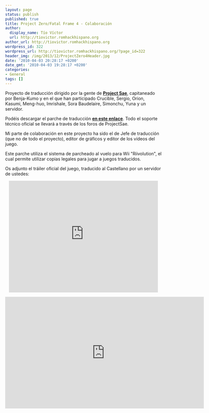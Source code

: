 ```yaml
---
layout: page
status: publish
published: true
title: Project Zero/Fatal Frame 4 - Colaboración
author:
  display_name: Tío Víctor
  url: http://tiovictor.romhackhispano.org
author_url: http://tiovictor.romhackhispano.org
wordpress_id: 322
wordpress_url: http://tiovictor.romhackhispano.org/?page_id=322
header_img: /img/2013/12/ProjectZero4Header.jpg
date: '2010-04-03 20:28:17 +0200'
date_gmt: '2010-04-03 19:28:17 +0200'
categories:
- General
tags: []
---
```

Proyecto de traducción dirigido por la gente de [**Project Sae**](http://www.projectsae.es/sae.php), 
capitaneado por Benja-Kumo y en el que han participado Crucible, Sergio, Orion, Kasumi, Meng-huo, 
Imrishale, Sora Baudelaire, Simonchu, Yuna y un servidor.

Podéis descargar el parche de traducción [**en este 
enlace**](http://www.projectsae.es/project-zero-4/parche-espanol.html). 
Todo el soporte técnico oficial se llevará a través de los foros de ProjectSae.

Mi parte de colaboración en este proyecto ha sido el de Jefe de traducción (que no de todo el proyecto), 
editor de gráficos y editor de los vídeos del juego.

Este parche utiliza el sistema de parcheado al vuelo para Wii "Riivolution", el cual permite utilizar 
copias legales para jugar a juegos traducidos.

Os adjunto el tráiler oficial del juego, traducido al Castellano por un servidor de ustedes:

<p style="text-align: center;"><iframe src="https://www.youtube-nocookie.com/embed/onVyBEI-agU?rel=0" width="480" height="360" frameborder="0" allowfullscreen="allowfullscreen"></iframe></p>

<p style="text-align: center;"><iframe src="https://www.youtube-nocookie.com/embed/eOQsHzhZjSI?rel=0" width="640" height="360" frameborder="0" allowfullscreen="allowfullscreen"></iframe></p>
